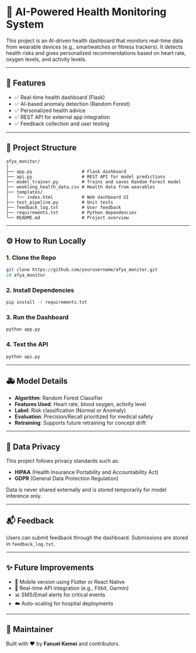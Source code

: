 # 🧠 AI-Powered Health Monitoring System

This project is an AI-driven health dashboard that monitors real-time data from wearable devices (e.g., smartwatches or fitness trackers). It detects health risks and gives personalized recommendations based on heart rate, oxygen levels, and activity levels.

---

## 🔧 Features

- ✅ Real-time health dashboard (Flask)
- ✅ AI-based anomaly detection (Random Forest)
- ✅ Personalized health advice
- ✅ REST API for external app integration
- ✅ Feedback collection and user testing

---

## 📂 Project Structure

```
afya_monitor/
│
├── app.py                   # Flask dashboard
├── api.py                   # REST API for model predictions
├── model_trainer.py         # Trains and saves Random Forest model
├── weeklong_health_data.csv # Health data from wearables
├── templates/
│   └── index.html           # Web dashboard UI
├── test_pipeline.py         # Unit tests
├── feedback_log.txt         # User feedback
├── requirements.txt         # Python dependencies
└── README.md                # Project overview
```

---

## ⚙️ How to Run Locally

### 1. Clone the Repo

```bash
git clone https://github.com/yourusername/afya_monitor.git
cd afya_monitor
```

### 2. Install Dependencies

```bash
pip install -r requirements.txt
```

### 3. Run the Dashboard

```bash
python app.py
```

### 4. Test the API

```bash
python api.py
```

---

## 🚑 Model Details

- **Algorithm**: Random Forest Classifier
- **Features Used**: Heart rate, blood oxygen, activity level
- **Label**: Risk classification (Normal or Anomaly)
- **Evaluation**: Precision/Recall prioritized for medical safety
- **Retraining**: Supports future retraining for concept drift

---

## 🔐 Data Privacy

This project follows privacy standards such as:
- **HIPAA** (Health Insurance Portability and Accountability Act)
- **GDPR** (General Data Protection Regulation)

Data is never shared externally and is stored temporarily for model inference only.

---

## 📬 Feedback

Users can submit feedback through the dashboard. Submissions are stored in `feedback_log.txt`.

---

## ✨ Future Improvements

- 📱 Mobile version using Flutter or React Native
- 🔄 Real-time API integration (e.g., Fitbit, Garmin)
- 📊 SMS/Email alerts for critical events
- ☁️ Auto-scaling for hospital deployments

---

## 👤 Maintainer

Built with ❤️ by **Fanuel Kemei** and contributors.
